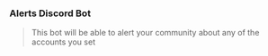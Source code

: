 ### Alerts Discord Bot
> This bot will be able to alert your community about any of the accounts you set